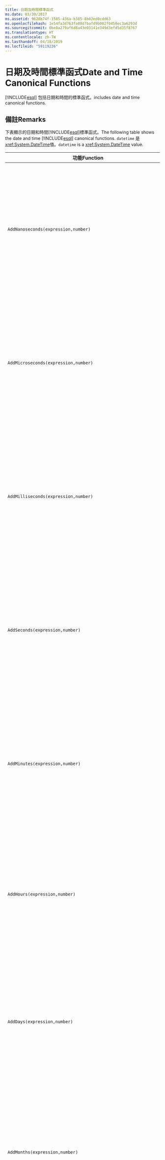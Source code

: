 ```yaml
---
title: 日期及時間標準函式
ms.date: 03/30/2017
ms.assetid: 9628b74f-1585-436a-b385-8b02ed0cdd63
ms.openlocfilehash: 1e54fa3d763fa08d7bafd9b002f0458ec3a6293d
ms.sourcegitcommit: 0be8a279af6d8a43e03141e349d3efd5d35f8767
ms.translationtype: HT
ms.contentlocale: zh-TW
ms.lasthandoff: 04/18/2019
ms.locfileid: "59119226"
---
```

# <a name="date-and-time-canonical-functions"></a><span data-ttu-id="2abb2-102">日期及時間標準函式</span><span class="sxs-lookup"><span data-stu-id="2abb2-102">Date and Time Canonical Functions</span></span>
[!INCLUDE[esql](../../../../../../includes/esql-md.md)] <span data-ttu-id="2abb2-103">包括日期和時間的標準函式。</span><span class="sxs-lookup"><span data-stu-id="2abb2-103">includes date and time canonical functions.</span></span>  
  
## <a name="remarks"></a><span data-ttu-id="2abb2-104">備註</span><span class="sxs-lookup"><span data-stu-id="2abb2-104">Remarks</span></span>  
 <span data-ttu-id="2abb2-105">下表顯示的日期和時間[!INCLUDE[esql](../../../../../../includes/esql-md.md)]標準函式。</span><span class="sxs-lookup"><span data-stu-id="2abb2-105">The following table shows the date and time [!INCLUDE[esql](../../../../../../includes/esql-md.md)] canonical functions.</span></span> <span data-ttu-id="2abb2-106">`datetime` 是<xref:System.DateTime>值。</span><span class="sxs-lookup"><span data-stu-id="2abb2-106">`datetime` is a <xref:System.DateTime> value.</span></span>  
  
|<span data-ttu-id="2abb2-107">功能</span><span class="sxs-lookup"><span data-stu-id="2abb2-107">Function</span></span>|<span data-ttu-id="2abb2-108">描述</span><span class="sxs-lookup"><span data-stu-id="2abb2-108">Description</span></span>|  
|--------------|-----------------|  
|`AddNanoseconds(expression,number)`|<span data-ttu-id="2abb2-109">將奈秒數的指定 `number` 加入至 `expression`。</span><span class="sxs-lookup"><span data-stu-id="2abb2-109">Adds the specified `number` of nanoseconds to the `expression`.</span></span><br /><br /> <span data-ttu-id="2abb2-110">**引數**</span><span class="sxs-lookup"><span data-stu-id="2abb2-110">**Arguments**</span></span><br /><br /> <span data-ttu-id="2abb2-111">`expression`：`DateTime`、`DateTimeOffset` 或 `Time`。</span><span class="sxs-lookup"><span data-stu-id="2abb2-111">`expression`: `DateTime`, `DateTimeOffset`, or `Time`.</span></span><br /><br /> <span data-ttu-id="2abb2-112">`number`: `Int32`.</span><span class="sxs-lookup"><span data-stu-id="2abb2-112">`number`: `Int32`.</span></span><br /><br /> <span data-ttu-id="2abb2-113">**傳回值**</span><span class="sxs-lookup"><span data-stu-id="2abb2-113">**Return Value**</span></span><br /><br /> <span data-ttu-id="2abb2-114">`expression` 的類型。</span><span class="sxs-lookup"><span data-stu-id="2abb2-114">The type of `expression`.</span></span>|  
|`AddMicroseconds(expression,number)`|<span data-ttu-id="2abb2-115">將毫秒數的指定 `number` 加入至 `expression`。</span><span class="sxs-lookup"><span data-stu-id="2abb2-115">Adds the specified `number` of microseconds to the `expression`.</span></span><br /><br /> <span data-ttu-id="2abb2-116">**引數**</span><span class="sxs-lookup"><span data-stu-id="2abb2-116">**Arguments**</span></span><br /><br /> <span data-ttu-id="2abb2-117">`expression`：`DateTime`、`DateTimeOffset` 或 `Time`。</span><span class="sxs-lookup"><span data-stu-id="2abb2-117">`expression`: `DateTime`, `DateTimeOffset`, or `Time`.</span></span><br /><br /> <span data-ttu-id="2abb2-118">`number`: `Int32`.</span><span class="sxs-lookup"><span data-stu-id="2abb2-118">`number`: `Int32`.</span></span><br /><br /> <span data-ttu-id="2abb2-119">**傳回值**</span><span class="sxs-lookup"><span data-stu-id="2abb2-119">**Return Value**</span></span><br /><br /> <span data-ttu-id="2abb2-120">`expression` 的類型。</span><span class="sxs-lookup"><span data-stu-id="2abb2-120">The type of `expression`.</span></span>|  
|`AddMilliseconds(expression,number)`|<span data-ttu-id="2abb2-121">將毫秒數的指定 `number` 加入至 `expression`。</span><span class="sxs-lookup"><span data-stu-id="2abb2-121">Adds the specified `number` of milliseconds to the `expression`.</span></span><br /><br /> <span data-ttu-id="2abb2-122">**引數**</span><span class="sxs-lookup"><span data-stu-id="2abb2-122">**Arguments**</span></span><br /><br /> <span data-ttu-id="2abb2-123">`expression`：`DateTime`、`DateTimeOffset` 或 `Time`。</span><span class="sxs-lookup"><span data-stu-id="2abb2-123">`expression`: `DateTime`, `DateTimeOffset`, or `Time`.</span></span><br /><br /> <span data-ttu-id="2abb2-124">`number`: `Int32`.</span><span class="sxs-lookup"><span data-stu-id="2abb2-124">`number`: `Int32`.</span></span><br /><br /> <span data-ttu-id="2abb2-125">**傳回值**</span><span class="sxs-lookup"><span data-stu-id="2abb2-125">**Return Value**</span></span><br /><br /> <span data-ttu-id="2abb2-126">`expression` 的類型。</span><span class="sxs-lookup"><span data-stu-id="2abb2-126">The type of `expression`.</span></span>|  
|`AddSeconds(expression,number)`|<span data-ttu-id="2abb2-127">將秒數的指定 `number` 加入至 `expression`。</span><span class="sxs-lookup"><span data-stu-id="2abb2-127">Adds the specified `number` of seconds to the `expression`.</span></span><br /><br /> <span data-ttu-id="2abb2-128">**引數**</span><span class="sxs-lookup"><span data-stu-id="2abb2-128">**Arguments**</span></span><br /><br /> <span data-ttu-id="2abb2-129">`expression`：`DateTime`、`DateTimeOffset` 或 `Time`。</span><span class="sxs-lookup"><span data-stu-id="2abb2-129">`expression`: `DateTime`, `DateTimeOffset`, or `Time`.</span></span><br /><br /> <span data-ttu-id="2abb2-130">`number`: `Int32`.</span><span class="sxs-lookup"><span data-stu-id="2abb2-130">`number`: `Int32`.</span></span><br /><br /> <span data-ttu-id="2abb2-131">**傳回值**</span><span class="sxs-lookup"><span data-stu-id="2abb2-131">**Return Value**</span></span><br /><br /> <span data-ttu-id="2abb2-132">`expression` 的類型。</span><span class="sxs-lookup"><span data-stu-id="2abb2-132">The type of `expression`.</span></span>|  
|`AddMinutes(expression,number)`|<span data-ttu-id="2abb2-133">將分鐘數的指定 `number` 加入至 `expression`。</span><span class="sxs-lookup"><span data-stu-id="2abb2-133">Adds the specified `number` of minutes to the `expression`.</span></span><br /><br /> <span data-ttu-id="2abb2-134">**引數**</span><span class="sxs-lookup"><span data-stu-id="2abb2-134">**Arguments**</span></span><br /><br /> <span data-ttu-id="2abb2-135">`expression`：`DateTime`、`DateTimeOffset` 或 `Time`。</span><span class="sxs-lookup"><span data-stu-id="2abb2-135">`expression`: `DateTime`, `DateTimeOffset`, or `Time`.</span></span><br /><br /> <span data-ttu-id="2abb2-136">`number`: `Int32`.</span><span class="sxs-lookup"><span data-stu-id="2abb2-136">`number`: `Int32`.</span></span><br /><br /> <span data-ttu-id="2abb2-137">**傳回值**</span><span class="sxs-lookup"><span data-stu-id="2abb2-137">**Return Value**</span></span><br /><br /> <span data-ttu-id="2abb2-138">`expression` 的類型。</span><span class="sxs-lookup"><span data-stu-id="2abb2-138">The type of `expression`.</span></span>|  
|`AddHours(expression,number)`|<span data-ttu-id="2abb2-139">將時數的指定 `number` 加入至 `expression`。</span><span class="sxs-lookup"><span data-stu-id="2abb2-139">Adds the specified `number` of hours to the `expression`.</span></span><br /><br /> <span data-ttu-id="2abb2-140">**引數**</span><span class="sxs-lookup"><span data-stu-id="2abb2-140">**Arguments**</span></span><br /><br /> <span data-ttu-id="2abb2-141">`expression`：`DateTime`、`DateTimeOffset` 或 `Time`。</span><span class="sxs-lookup"><span data-stu-id="2abb2-141">`expression`: `DateTime`, `DateTimeOffset`, or `Time`.</span></span><br /><br /> <span data-ttu-id="2abb2-142">`number`: `Int32`.</span><span class="sxs-lookup"><span data-stu-id="2abb2-142">`number`: `Int32`.</span></span><br /><br /> <span data-ttu-id="2abb2-143">**傳回值**</span><span class="sxs-lookup"><span data-stu-id="2abb2-143">**Return Value**</span></span><br /><br /> <span data-ttu-id="2abb2-144">`expression` 的類型。</span><span class="sxs-lookup"><span data-stu-id="2abb2-144">The type of `expression`.</span></span>|  
|`AddDays(expression,number)`|<span data-ttu-id="2abb2-145">將天數的指定 `number` 加入至 `expression`。</span><span class="sxs-lookup"><span data-stu-id="2abb2-145">Adds the specified `number` of days to the `expression`.</span></span><br /><br /> <span data-ttu-id="2abb2-146">**引數**</span><span class="sxs-lookup"><span data-stu-id="2abb2-146">**Arguments**</span></span><br /><br /> <span data-ttu-id="2abb2-147">`expression`：`DateTime` 或 `DateTimeOffset`。</span><span class="sxs-lookup"><span data-stu-id="2abb2-147">`expression`: `DateTime` or `DateTimeOffset`.</span></span><br /><br /> <span data-ttu-id="2abb2-148">`number`: `Int32`.</span><span class="sxs-lookup"><span data-stu-id="2abb2-148">`number`: `Int32`.</span></span><br /><br /> <span data-ttu-id="2abb2-149">**傳回值**</span><span class="sxs-lookup"><span data-stu-id="2abb2-149">**Return Value**</span></span><br /><br /> <span data-ttu-id="2abb2-150">`expression` 的類型。</span><span class="sxs-lookup"><span data-stu-id="2abb2-150">The type of `expression`.</span></span>|  
|`AddMonths(expression,number)`|<span data-ttu-id="2abb2-151">將月份數的指定 `number` 加入至 `expression`。</span><span class="sxs-lookup"><span data-stu-id="2abb2-151">Adds the specified `number` of months to the `expression`.</span></span><br /><br /> <span data-ttu-id="2abb2-152">**引數**</span><span class="sxs-lookup"><span data-stu-id="2abb2-152">**Arguments**</span></span><br /><br /> <span data-ttu-id="2abb2-153">`expression`：`DateTime` 或 `DateTimeOffset`。</span><span class="sxs-lookup"><span data-stu-id="2abb2-153">`expression`: `DateTime` or `DateTimeOffset`.</span></span><br /><br /> <span data-ttu-id="2abb2-154">`number`: `Int32`.</span><span class="sxs-lookup"><span data-stu-id="2abb2-154">`number`: `Int32`.</span></span><br /><br /> <span data-ttu-id="2abb2-155">**傳回值**</span><span class="sxs-lookup"><span data-stu-id="2abb2-155">**Return Value**</span></span><br /><br /> <span data-ttu-id="2abb2-156">`expression` 的類型。</span><span class="sxs-lookup"><span data-stu-id="2abb2-156">The type of `expression`.</span></span>|  
|`AddYears(expression,number)`|<span data-ttu-id="2abb2-157">將年數的指定 `number` 加入至 `expression`。</span><span class="sxs-lookup"><span data-stu-id="2abb2-157">Adds the specified `number` of years to the `expression`.</span></span><br /><br /> <span data-ttu-id="2abb2-158">**引數**</span><span class="sxs-lookup"><span data-stu-id="2abb2-158">**Arguments**</span></span><br /><br /> <span data-ttu-id="2abb2-159">`expression`：`DateTime` 或 `DateTimeOffset`。</span><span class="sxs-lookup"><span data-stu-id="2abb2-159">`expression`: `DateTime` or `DateTimeOffset`.</span></span><br /><br /> <span data-ttu-id="2abb2-160">`number`: `Int32`.</span><span class="sxs-lookup"><span data-stu-id="2abb2-160">`number`: `Int32`.</span></span><br /><br /> <span data-ttu-id="2abb2-161">**傳回值**</span><span class="sxs-lookup"><span data-stu-id="2abb2-161">**Return Value**</span></span><br /><br /> <span data-ttu-id="2abb2-162">`expression` 的類型。</span><span class="sxs-lookup"><span data-stu-id="2abb2-162">The type of `expression`.</span></span>|  
|`CreateDateTime(year,month,day,hour,minute,second)`|<span data-ttu-id="2abb2-163">傳回新 `DateTime` 值作為此伺服器時區內之伺服器目前的日期和時間。</span><span class="sxs-lookup"><span data-stu-id="2abb2-163">Returns a new `DateTime` value as the current date and time of the server in the server's time zone.</span></span><br /><br /> <span data-ttu-id="2abb2-164">**引數**</span><span class="sxs-lookup"><span data-stu-id="2abb2-164">**Arguments**</span></span><br /><br /> <span data-ttu-id="2abb2-165">`year`、`month`、`day`、`hour`、`minute`：`Int16` 和 `Int32`。</span><span class="sxs-lookup"><span data-stu-id="2abb2-165">`year`, `month`, `day`, `hour`, `minute`: `Int16` and `Int32`.</span></span><br /><br /> <span data-ttu-id="2abb2-166">`second`: `Double`.</span><span class="sxs-lookup"><span data-stu-id="2abb2-166">`second`: `Double`.</span></span><br /><br /> <span data-ttu-id="2abb2-167">**傳回值**</span><span class="sxs-lookup"><span data-stu-id="2abb2-167">**Return Value**</span></span><br /><br /> <span data-ttu-id="2abb2-168">`DateTime`。</span><span class="sxs-lookup"><span data-stu-id="2abb2-168">A `DateTime`.</span></span>|  
|`CreateDateTimeOffset(year,month,day,hour,minute,second,tzoffset)`|<span data-ttu-id="2abb2-169">傳回新 `DateTimeOffset` 值作為與國際標準時間 (UTC) 相關之伺服器目前的日期和時間。</span><span class="sxs-lookup"><span data-stu-id="2abb2-169">Returns a new `DateTimeOffset` value as the current date and time of the server relative to the Coordinated Universal Time (UTC).</span></span><br /><br /> <span data-ttu-id="2abb2-170">**引數**</span><span class="sxs-lookup"><span data-stu-id="2abb2-170">**Arguments**</span></span><br /><br /> <span data-ttu-id="2abb2-171">`year`, `month`, `day`, `hour`, `minute`, `tzoffset`: `Int32`.</span><span class="sxs-lookup"><span data-stu-id="2abb2-171">`year`, `month`, `day`, `hour`, `minute`, `tzoffset`: `Int32`.</span></span><br /><br /> <span data-ttu-id="2abb2-172">`second`: `Double`.</span><span class="sxs-lookup"><span data-stu-id="2abb2-172">`second`: `Double`.</span></span><br /><br /> <span data-ttu-id="2abb2-173">**傳回值**</span><span class="sxs-lookup"><span data-stu-id="2abb2-173">**Return Value**</span></span><br /><br /> <span data-ttu-id="2abb2-174">`DateTimeOffset`。</span><span class="sxs-lookup"><span data-stu-id="2abb2-174">A `DateTimeOffset`.</span></span>|  
|`CreateTime(hour,minute,second)`|<span data-ttu-id="2abb2-175">傳回新 `Time` 值做為目前時間。</span><span class="sxs-lookup"><span data-stu-id="2abb2-175">Returns a new `Time` value as the current time.</span></span><br /><br /> <span data-ttu-id="2abb2-176">**引數**</span><span class="sxs-lookup"><span data-stu-id="2abb2-176">**Arguments**</span></span><br /><br /> <span data-ttu-id="2abb2-177">`hour` 和 `minute`：`Int32`</span><span class="sxs-lookup"><span data-stu-id="2abb2-177">`hour` and `minute`: `Int32`.</span></span><br /><br /> <span data-ttu-id="2abb2-178">`second`: `Double`.</span><span class="sxs-lookup"><span data-stu-id="2abb2-178">`second`: `Double`.</span></span><br /><br /> <span data-ttu-id="2abb2-179">**傳回值**</span><span class="sxs-lookup"><span data-stu-id="2abb2-179">**Return Value**</span></span><br /><br /> <span data-ttu-id="2abb2-180">`Time`。</span><span class="sxs-lookup"><span data-stu-id="2abb2-180">A `Time`.</span></span>|  
|`CurrentDateTime()`|<span data-ttu-id="2abb2-181">傳回 `DateTime` 值作為此伺服器時區內之伺服器目前的日期和時間。</span><span class="sxs-lookup"><span data-stu-id="2abb2-181">Returns a `DateTime` value as the current date and time of the server in the server's time zone.</span></span><br /><br /> <span data-ttu-id="2abb2-182">**傳回值**</span><span class="sxs-lookup"><span data-stu-id="2abb2-182">**Return Value**</span></span><br /><br /> <span data-ttu-id="2abb2-183">`DateTime`。</span><span class="sxs-lookup"><span data-stu-id="2abb2-183">A `DateTime`.</span></span>|  
|`CurrentDateTimeOffset()`|<span data-ttu-id="2abb2-184">以 `DateTimeOffset` 格式傳回目前的日期、時間和時差。</span><span class="sxs-lookup"><span data-stu-id="2abb2-184">Returns the current date, time and offset as a `DateTimeOffset`.</span></span><br /><br /> <span data-ttu-id="2abb2-185">**傳回值**</span><span class="sxs-lookup"><span data-stu-id="2abb2-185">**Return Value**</span></span><br /><br /> <span data-ttu-id="2abb2-186">`DateTimeOffset`。</span><span class="sxs-lookup"><span data-stu-id="2abb2-186">A `DateTimeOffset`.</span></span>|  
|`CurrentUtcDateTime()`|<span data-ttu-id="2abb2-187">傳回 <xref:System.DateTime> 值作為 UTS 時區內之伺服器目前的日期和時間。</span><span class="sxs-lookup"><span data-stu-id="2abb2-187">Returns a <xref:System.DateTime> value as the current date and time of the server in the UTS time zone.</span></span><br /><br /> <span data-ttu-id="2abb2-188">**傳回值**</span><span class="sxs-lookup"><span data-stu-id="2abb2-188">**Return Value**</span></span><br /><br /> <span data-ttu-id="2abb2-189">`DateTime`。</span><span class="sxs-lookup"><span data-stu-id="2abb2-189">A `DateTime`.</span></span>|  
|`Day(expression)`|<span data-ttu-id="2abb2-190">以介於 1 到 31 之間的 `expression` 格式傳回 `Int32` 的日數部分。</span><span class="sxs-lookup"><span data-stu-id="2abb2-190">Returns the day portion of `expression` as an `Int32` between 1 and 31.</span></span><br /><br /> <span data-ttu-id="2abb2-191">**引數**</span><span class="sxs-lookup"><span data-stu-id="2abb2-191">**Arguments**</span></span><br /><br /> <span data-ttu-id="2abb2-192">`DateTime` 和 `DateTimeOffset`。</span><span class="sxs-lookup"><span data-stu-id="2abb2-192">A `DateTime` and `DateTimeOffset`.</span></span><br /><br /> <span data-ttu-id="2abb2-193">**傳回值**</span><span class="sxs-lookup"><span data-stu-id="2abb2-193">**Return Value**</span></span><br /><br /> <span data-ttu-id="2abb2-194">`Int32`。</span><span class="sxs-lookup"><span data-stu-id="2abb2-194">An `Int32`.</span></span><br /><br /> <span data-ttu-id="2abb2-195">**範例**</span><span class="sxs-lookup"><span data-stu-id="2abb2-195">**Example**</span></span><br /><br /> `-- The following example returns 12.`<br /><br /> `Day(cast('03/12/1998' as DateTime))`|  
|`DayOfYear(expression)`|<span data-ttu-id="2abb2-196">以介於 1 到 366 之間的 `expression` 格式傳回的 `Int32` 天數部分，其中傳回的 366 代表閏年的最後一天。</span><span class="sxs-lookup"><span data-stu-id="2abb2-196">Returns the day portion of `expression` as an `Int32` between 1 and 366, where 366 is returned for the last day of a leap year.</span></span><br /><br /> <span data-ttu-id="2abb2-197">**引數**</span><span class="sxs-lookup"><span data-stu-id="2abb2-197">**Arguments**</span></span><br /><br /> <span data-ttu-id="2abb2-198">`DateTime` 或 `DateTimeOffset`。</span><span class="sxs-lookup"><span data-stu-id="2abb2-198">A `DateTime` or `DateTimeOffset`.</span></span><br /><br /> <span data-ttu-id="2abb2-199">**傳回值**</span><span class="sxs-lookup"><span data-stu-id="2abb2-199">**Return Value**</span></span><br /><br /> <span data-ttu-id="2abb2-200">`Int32`。</span><span class="sxs-lookup"><span data-stu-id="2abb2-200">An `Int32`.</span></span>|  
|`DiffNanoseconds(startExpression,endExpression)`|<span data-ttu-id="2abb2-201">傳回 `startExpression` 與 `endExpression` 之間的奈秒差。</span><span class="sxs-lookup"><span data-stu-id="2abb2-201">Returns the difference, in nanoseconds, between `startExpression` and `endExpression`.</span></span><br /><br /> <span data-ttu-id="2abb2-202">**引數**</span><span class="sxs-lookup"><span data-stu-id="2abb2-202">**Arguments**</span></span><br /><br /> <span data-ttu-id="2abb2-203">`startExpression`、`endExpression`：`DateTime`、`DateTimeOffset` 或 `Time`。</span><span class="sxs-lookup"><span data-stu-id="2abb2-203">`startExpression`, `endExpression`: `DateTime`, `DateTimeOffset`, or `Time`.</span></span> <span data-ttu-id="2abb2-204">**注意︰** `startExpression`和`endExpression`必須屬於相同的型別。</span><span class="sxs-lookup"><span data-stu-id="2abb2-204">**Note:**  `startExpression` and `endExpression` must be of the same type.</span></span> <br /><br /> <span data-ttu-id="2abb2-205">**傳回值**</span><span class="sxs-lookup"><span data-stu-id="2abb2-205">**Return Value**</span></span><br /><br /> <span data-ttu-id="2abb2-206">`Int32`。</span><span class="sxs-lookup"><span data-stu-id="2abb2-206">An `Int32`.</span></span>|  
|`DiffMilliseconds(startExpression,endExpression)`|<span data-ttu-id="2abb2-207">傳回 `startExpression` 與 `endExpression` 之間的毫秒差。</span><span class="sxs-lookup"><span data-stu-id="2abb2-207">Returns the difference, in milliseconds, between `startExpression` and `endExpression`.</span></span><br /><br /> <span data-ttu-id="2abb2-208">**引數**</span><span class="sxs-lookup"><span data-stu-id="2abb2-208">**Arguments**</span></span><br /><br /> <span data-ttu-id="2abb2-209">`startExpression`、`endExpression`：`DateTime`、`DateTimeOffset` 或 `Time`。</span><span class="sxs-lookup"><span data-stu-id="2abb2-209">`startExpression`, `endExpression`: `DateTime`, `DateTimeOffset`, or `Time`.</span></span> <span data-ttu-id="2abb2-210">**注意︰** `startExpression`和`endExpression`必須屬於相同的型別。</span><span class="sxs-lookup"><span data-stu-id="2abb2-210">**Note:**  `startExpression` and `endExpression` must be of the same type.</span></span> <br /><br /> <span data-ttu-id="2abb2-211">**傳回值**</span><span class="sxs-lookup"><span data-stu-id="2abb2-211">**Return Value**</span></span><br /><br /> <span data-ttu-id="2abb2-212">`Int32`。</span><span class="sxs-lookup"><span data-stu-id="2abb2-212">An `Int32`.</span></span>|  
|`DiffMicroseconds(startExpression,endExpression)`|<span data-ttu-id="2abb2-213">傳回 `startExpression` 與 `endExpression` 之間的微秒差。</span><span class="sxs-lookup"><span data-stu-id="2abb2-213">Returns the difference, in microseconds, between `startExpression` and `endExpression`.</span></span><br /><br /> <span data-ttu-id="2abb2-214">**引數**</span><span class="sxs-lookup"><span data-stu-id="2abb2-214">**Arguments**</span></span><br /><br /> <span data-ttu-id="2abb2-215">`startExpression`、`endExpression`：`DateTime`、`DateTimeOffset` 或 `Time`。</span><span class="sxs-lookup"><span data-stu-id="2abb2-215">`startExpression`, `endExpression`: `DateTime`, `DateTimeOffset`, or `Time`.</span></span> <span data-ttu-id="2abb2-216">**注意︰** `startExpression`和`endExpression`必須屬於相同的型別。</span><span class="sxs-lookup"><span data-stu-id="2abb2-216">**Note:**  `startExpression` and `endExpression` must be of the same type.</span></span> <br /><br /> <span data-ttu-id="2abb2-217">**傳回值**</span><span class="sxs-lookup"><span data-stu-id="2abb2-217">**Return Value**</span></span><br /><br /> <span data-ttu-id="2abb2-218">`Int32`。</span><span class="sxs-lookup"><span data-stu-id="2abb2-218">An `Int32`.</span></span>|  
|`DiffSeconds(startExpression,endExpression)`|<span data-ttu-id="2abb2-219">傳回 `startExpression` 與 `endExpression` 之間的秒差。</span><span class="sxs-lookup"><span data-stu-id="2abb2-219">Returns the difference, in seconds, between `startExpression` and `endExpression`.</span></span><br /><br /> <span data-ttu-id="2abb2-220">**引數**</span><span class="sxs-lookup"><span data-stu-id="2abb2-220">**Arguments**</span></span><br /><br /> <span data-ttu-id="2abb2-221">`startExpression`、`endExpression`：`DateTime`、`DateTimeOffset` 或 `Time`。</span><span class="sxs-lookup"><span data-stu-id="2abb2-221">`startExpression`, `endExpression`: `DateTime`, `DateTimeOffset`, or `Time`.</span></span> <span data-ttu-id="2abb2-222">**注意︰** `startExpression`和`endExpression`必須屬於相同的型別。</span><span class="sxs-lookup"><span data-stu-id="2abb2-222">**Note:**  `startExpression` and `endExpression` must be of the same type.</span></span> <br /><br /> <span data-ttu-id="2abb2-223">**傳回值**</span><span class="sxs-lookup"><span data-stu-id="2abb2-223">**Return Value**</span></span><br /><br /> <span data-ttu-id="2abb2-224">`Int32`。</span><span class="sxs-lookup"><span data-stu-id="2abb2-224">An `Int32`.</span></span>|  
|`DiffMinutes(startExpression,endExpression)`|<span data-ttu-id="2abb2-225">傳回 `startExpression` 與 `endExpression` 之間的分鐘差。</span><span class="sxs-lookup"><span data-stu-id="2abb2-225">Returns the difference, in minutes, between `startExpression` and `endExpression`.</span></span><br /><br /> <span data-ttu-id="2abb2-226">**引數**</span><span class="sxs-lookup"><span data-stu-id="2abb2-226">**Arguments**</span></span><br /><br /> <span data-ttu-id="2abb2-227">`startExpression`、`endExpression`：`DateTime`、`DateTimeOffset` 或 `Time`。</span><span class="sxs-lookup"><span data-stu-id="2abb2-227">`startExpression`, `endExpression`: `DateTime`, `DateTimeOffset`, or `Time`.</span></span> <span data-ttu-id="2abb2-228">**注意︰** `startExpression`和`endExpression`必須屬於相同的型別。</span><span class="sxs-lookup"><span data-stu-id="2abb2-228">**Note:**  `startExpression` and `endExpression` must be of the same type.</span></span> <br /><br /> <span data-ttu-id="2abb2-229">**傳回值**</span><span class="sxs-lookup"><span data-stu-id="2abb2-229">**Return Value**</span></span><br /><br /> <span data-ttu-id="2abb2-230">`Int32`。</span><span class="sxs-lookup"><span data-stu-id="2abb2-230">An `Int32`.</span></span>|  
|`DiffHours(startExpression,endExpression)`|<span data-ttu-id="2abb2-231">傳回 `startExpression` 與 `endExpression` 之間的小時差。</span><span class="sxs-lookup"><span data-stu-id="2abb2-231">Returns the difference, in hours, between `startExpression` and `endExpression`.</span></span><br /><br /> <span data-ttu-id="2abb2-232">**引數**</span><span class="sxs-lookup"><span data-stu-id="2abb2-232">**Arguments**</span></span><br /><br /> <span data-ttu-id="2abb2-233">`startExpression`、`endExpression`：`DateTime`、`DateTimeOffset` 或 `Time`。</span><span class="sxs-lookup"><span data-stu-id="2abb2-233">`startExpression`, `endExpression`: `DateTime`, `DateTimeOffset`, or `Time`.</span></span> <span data-ttu-id="2abb2-234">**注意︰** `startExpression`和`endExpression`必須屬於相同的型別。</span><span class="sxs-lookup"><span data-stu-id="2abb2-234">**Note:**  `startExpression` and `endExpression` must be of the same type.</span></span> <br /><br /> <span data-ttu-id="2abb2-235">**傳回值**</span><span class="sxs-lookup"><span data-stu-id="2abb2-235">**Return Value**</span></span><br /><br /> <span data-ttu-id="2abb2-236">`Int32`。</span><span class="sxs-lookup"><span data-stu-id="2abb2-236">An `Int32`.</span></span>|  
|`DiffDays(startExpression,endExpression)`|<span data-ttu-id="2abb2-237">傳回 `startExpression` 與 `endExpression` 之間的天數差。</span><span class="sxs-lookup"><span data-stu-id="2abb2-237">Returns the difference, in days, between `startExpression` and `endExpression`.</span></span><br /><br /> <span data-ttu-id="2abb2-238">**引數**</span><span class="sxs-lookup"><span data-stu-id="2abb2-238">**Arguments**</span></span><br /><br /> <span data-ttu-id="2abb2-239">`startExpression`、`endExpression`：`DateTime` 或 `DateTimeOffset`。</span><span class="sxs-lookup"><span data-stu-id="2abb2-239">`startExpression`, `endExpression`: `DateTime` or `DateTimeOffset`.</span></span> <span data-ttu-id="2abb2-240">**注意︰** `startExpression`和`endExpression`必須屬於相同的型別。</span><span class="sxs-lookup"><span data-stu-id="2abb2-240">**Note:**  `startExpression` and `endExpression` must be of the same type.</span></span> <br /><br /> <span data-ttu-id="2abb2-241">**傳回值**</span><span class="sxs-lookup"><span data-stu-id="2abb2-241">**Return Value**</span></span><br /><br /> <span data-ttu-id="2abb2-242">`Int32`。</span><span class="sxs-lookup"><span data-stu-id="2abb2-242">An `Int32`.</span></span>|  
|`DiffMonths(startExpression,endExpression)`|<span data-ttu-id="2abb2-243">傳回 `startExpression` 與 `endExpression` 之間的月數差。</span><span class="sxs-lookup"><span data-stu-id="2abb2-243">Returns the difference, in months, between `startExpression` and `endExpression`.</span></span><br /><br /> <span data-ttu-id="2abb2-244">**引數**</span><span class="sxs-lookup"><span data-stu-id="2abb2-244">**Arguments**</span></span><br /><br /> <span data-ttu-id="2abb2-245">`startExpression`、`endExpression`：`DateTime` 或 `DateTimeOffset`。</span><span class="sxs-lookup"><span data-stu-id="2abb2-245">`startExpression`, `endExpression`: `DateTime` or `DateTimeOffset`.</span></span> <span data-ttu-id="2abb2-246">**注意︰** `startExpression`和`endExpression`必須屬於相同的型別。</span><span class="sxs-lookup"><span data-stu-id="2abb2-246">**Note:**  `startExpression` and `endExpression` must be of the same type.</span></span> <br /><br /> <span data-ttu-id="2abb2-247">**傳回值**</span><span class="sxs-lookup"><span data-stu-id="2abb2-247">**Return Value**</span></span><br /><br /> <span data-ttu-id="2abb2-248">`Int32`。</span><span class="sxs-lookup"><span data-stu-id="2abb2-248">An `Int32`.</span></span>|  
|`DiffYears(startExpression,endExpression)`|<span data-ttu-id="2abb2-249">傳回 `startExpression` 與 `endExpression` 之間的年數差。</span><span class="sxs-lookup"><span data-stu-id="2abb2-249">Returns the difference, in years, between `startExpression` and `endExpression`.</span></span><br /><br /> <span data-ttu-id="2abb2-250">**引數**</span><span class="sxs-lookup"><span data-stu-id="2abb2-250">**Arguments**</span></span><br /><br /> <span data-ttu-id="2abb2-251">`startExpression`、`endExpression`：`DateTime` 或 `DateTimeOffset`。</span><span class="sxs-lookup"><span data-stu-id="2abb2-251">`startExpression`, `endExpression`: `DateTime` or `DateTimeOffset`.</span></span> <span data-ttu-id="2abb2-252">**注意︰** `startExpression`和`endExpression`必須屬於相同的型別。</span><span class="sxs-lookup"><span data-stu-id="2abb2-252">**Note:**  `startExpression` and `endExpression` must be of the same type.</span></span> <br /><br /> <span data-ttu-id="2abb2-253">**傳回值**</span><span class="sxs-lookup"><span data-stu-id="2abb2-253">**Return Value**</span></span><br /><br /> <span data-ttu-id="2abb2-254">`Int32`。</span><span class="sxs-lookup"><span data-stu-id="2abb2-254">An `Int32`.</span></span>|  
|`GetTotalOffsetMinutes(datetimeoffset)`|<span data-ttu-id="2abb2-255">傳回 `datetimeoffset` 與格林威治標準時間 (GMT) 間的時差分鐘數。</span><span class="sxs-lookup"><span data-stu-id="2abb2-255">Returns the number of minutes that the `datetimeoffset` is offset from GMT.</span></span> <span data-ttu-id="2abb2-256">這項值通常介於 +780 到 -780 之間 (+ 或 - 13 小時)。</span><span class="sxs-lookup"><span data-stu-id="2abb2-256">This is generally between +780 and -780 (+ or - 13 hrs).</span></span> <span data-ttu-id="2abb2-257">**注意：** 只有 SQL Server 2008 支援此函式。</span><span class="sxs-lookup"><span data-stu-id="2abb2-257">**Note:**  This function is supported in SQL Server 2008 only.</span></span> <br /><br /> <span data-ttu-id="2abb2-258">**引數**</span><span class="sxs-lookup"><span data-stu-id="2abb2-258">**Arguments**</span></span><br /><br /> <span data-ttu-id="2abb2-259">`DateTimeOffset`。</span><span class="sxs-lookup"><span data-stu-id="2abb2-259">A `DateTimeOffset`.</span></span><br /><br /> <span data-ttu-id="2abb2-260">**傳回值**</span><span class="sxs-lookup"><span data-stu-id="2abb2-260">**Return Value**</span></span><br /><br /> <span data-ttu-id="2abb2-261">`Int32`。</span><span class="sxs-lookup"><span data-stu-id="2abb2-261">An `Int32`.</span></span>|  
|`Hour(expression)`|<span data-ttu-id="2abb2-262">以介於 0 到 23 之間的 `expression` 格式傳回 `Int32` 的小時部分。</span><span class="sxs-lookup"><span data-stu-id="2abb2-262">Returns the hour portion of `expression` as an `Int32` between 0 and 23.</span></span><br /><br /> <span data-ttu-id="2abb2-263">**引數**</span><span class="sxs-lookup"><span data-stu-id="2abb2-263">**Arguments**</span></span><br /><br /> <span data-ttu-id="2abb2-264">`DateTime, Time` 和 `DateTimeOffset`。</span><span class="sxs-lookup"><span data-stu-id="2abb2-264">A `DateTime, Time` and `DateTimeOffset`.</span></span><br /><br /> <span data-ttu-id="2abb2-265">**範例**</span><span class="sxs-lookup"><span data-stu-id="2abb2-265">**Example**</span></span><br /><br /> `-- The following example returns 22.`<br /><br /> `Hour(cast('22:35:5' as DateTime))`|  
|`Millisecond(expression)`|<span data-ttu-id="2abb2-266">以介於 0 到 999 之間的 `expression` 格式傳回 `Int32` 的毫秒部分。</span><span class="sxs-lookup"><span data-stu-id="2abb2-266">Returns the milliseconds portion of `expression` as an `Int32` between 0 and 999.</span></span><br /><br /> <span data-ttu-id="2abb2-267">**引數**</span><span class="sxs-lookup"><span data-stu-id="2abb2-267">**Arguments**</span></span><br /><br /> <span data-ttu-id="2abb2-268">`DateTime, Time` 和 `DateTimeOffset`。</span><span class="sxs-lookup"><span data-stu-id="2abb2-268">A `DateTime, Time` and `DateTimeOffset`.</span></span><br /><br /> <span data-ttu-id="2abb2-269">**傳回值**</span><span class="sxs-lookup"><span data-stu-id="2abb2-269">**Return Value**</span></span><br /><br /> <span data-ttu-id="2abb2-270">`Int32`。</span><span class="sxs-lookup"><span data-stu-id="2abb2-270">An `Int32`.</span></span>|  
|`Minute(expression)`|<span data-ttu-id="2abb2-271">以介於 0 到 59 之間的 `expression` 格式傳回 `Int32` 的分鐘部分。</span><span class="sxs-lookup"><span data-stu-id="2abb2-271">Returns the minute portion of `expression` as an `Int32` between 0 and 59.</span></span><br /><br /> <span data-ttu-id="2abb2-272">**引數**</span><span class="sxs-lookup"><span data-stu-id="2abb2-272">**Arguments**</span></span><br /><br /> <span data-ttu-id="2abb2-273">`DateTime, Time` 或 `DateTimeOffset`。</span><span class="sxs-lookup"><span data-stu-id="2abb2-273">A `DateTime, Time` or `DateTimeOffset`.</span></span><br /><br /> <span data-ttu-id="2abb2-274">**傳回值**</span><span class="sxs-lookup"><span data-stu-id="2abb2-274">**Return Value**</span></span><br /><br /> <span data-ttu-id="2abb2-275">`Int32`。</span><span class="sxs-lookup"><span data-stu-id="2abb2-275">An `Int32`.</span></span><br /><br /> <span data-ttu-id="2abb2-276">**範例**</span><span class="sxs-lookup"><span data-stu-id="2abb2-276">**Example**</span></span><br /><br /> `-- The following example returns 35`<br /><br /> `Minute(cast('22:35:5' as DateTime))`|  
|`Month(expression)`|<span data-ttu-id="2abb2-277">以介於 1 到 12 之間的 `expression` 格式傳回 `Int32` 的月份部分。</span><span class="sxs-lookup"><span data-stu-id="2abb2-277">Returns the month portion of `expression` as an `Int32` between 1 and 12.</span></span><br /><br /> <span data-ttu-id="2abb2-278">**引數**</span><span class="sxs-lookup"><span data-stu-id="2abb2-278">**Arguments**</span></span><br /><br /> <span data-ttu-id="2abb2-279">`DateTime` 或 `DateTimeOffset`。</span><span class="sxs-lookup"><span data-stu-id="2abb2-279">A `DateTime` or `DateTimeOffset`.</span></span><br /><br /> <span data-ttu-id="2abb2-280">**傳回值**</span><span class="sxs-lookup"><span data-stu-id="2abb2-280">**Return Value**</span></span><br /><br /> <span data-ttu-id="2abb2-281">`Int32`。</span><span class="sxs-lookup"><span data-stu-id="2abb2-281">An `Int32`.</span></span><br /><br /> <span data-ttu-id="2abb2-282">**範例**</span><span class="sxs-lookup"><span data-stu-id="2abb2-282">**Example**</span></span><br /><br /> `-- The following example returns 3.`<br /><br /> `Month(cast('03/12/1998' as DateTime))`|  
|`Second(expression)`|<span data-ttu-id="2abb2-283">以介於 0 到 59 之間的 `expression` 格式傳回 `Int32` 的秒鐘部分。</span><span class="sxs-lookup"><span data-stu-id="2abb2-283">Returns the seconds portion of `expression` as an `Int32` between 0 and 59.</span></span><br /><br /> <span data-ttu-id="2abb2-284">**引數**</span><span class="sxs-lookup"><span data-stu-id="2abb2-284">**Arguments**</span></span><br /><br /> <span data-ttu-id="2abb2-285">`DateTime, Time` 和 `DateTimeOffset`。</span><span class="sxs-lookup"><span data-stu-id="2abb2-285">A `DateTime, Time` and `DateTimeOffset`.</span></span><br /><br /> <span data-ttu-id="2abb2-286">**傳回值**</span><span class="sxs-lookup"><span data-stu-id="2abb2-286">**Return Value**</span></span><br /><br /> <span data-ttu-id="2abb2-287">`Int32`。</span><span class="sxs-lookup"><span data-stu-id="2abb2-287">An `Int32`.</span></span><br /><br /> <span data-ttu-id="2abb2-288">**範例**</span><span class="sxs-lookup"><span data-stu-id="2abb2-288">**Example**</span></span><br /><br /> `-- The following example returns 5`<br /><br /> `Second(cast('22:35:5' as DateTime))`|  
|`TruncateTime(expression)`|<span data-ttu-id="2abb2-289">傳回 `expression`，含已截斷的時間值。</span><span class="sxs-lookup"><span data-stu-id="2abb2-289">Returns the `expression`, with the time values truncated.</span></span><br /><br /> <span data-ttu-id="2abb2-290">**引數**</span><span class="sxs-lookup"><span data-stu-id="2abb2-290">**Arguments**</span></span><br /><br /> <span data-ttu-id="2abb2-291">`DateTime` 或 `DateTimeOffset`。</span><span class="sxs-lookup"><span data-stu-id="2abb2-291">A `DateTime` or `DateTimeOffset`.</span></span><br /><br /> <span data-ttu-id="2abb2-292">**傳回值**</span><span class="sxs-lookup"><span data-stu-id="2abb2-292">**Return Value**</span></span><br /><br /> <span data-ttu-id="2abb2-293">`expression` 的類型。</span><span class="sxs-lookup"><span data-stu-id="2abb2-293">The type of `expression`.</span></span>|  
|`Year(expression)`|<span data-ttu-id="2abb2-294">傳回的年部分`expression`作為`Int32` `YYYY`。</span><span class="sxs-lookup"><span data-stu-id="2abb2-294">Returns the year portion of `expression` as an `Int32` `YYYY`.</span></span><br /><br /> <span data-ttu-id="2abb2-295">**引數**</span><span class="sxs-lookup"><span data-stu-id="2abb2-295">**Arguments**</span></span><br /><br /> <span data-ttu-id="2abb2-296">`DateTime` 和 `DateTimeOffset`。</span><span class="sxs-lookup"><span data-stu-id="2abb2-296">A `DateTime` and `DateTimeOffset`.</span></span><br /><br /> <span data-ttu-id="2abb2-297">**傳回值**</span><span class="sxs-lookup"><span data-stu-id="2abb2-297">**Return Value**</span></span><br /><br /> <span data-ttu-id="2abb2-298">`Int32`。</span><span class="sxs-lookup"><span data-stu-id="2abb2-298">An `Int32`.</span></span><br /><br /> <span data-ttu-id="2abb2-299">**範例**</span><span class="sxs-lookup"><span data-stu-id="2abb2-299">**Example**</span></span><br /><br /> `-- The following example returns 1998.`<br /><br /> `Year(cast('03/12/1998' as DateTime))`|  
  
 <span data-ttu-id="2abb2-300">如果提供 `null` 輸入，這些函式會傳回 `null`。</span><span class="sxs-lookup"><span data-stu-id="2abb2-300">These functions will return `null` if given `null` input.</span></span>  
  
 <span data-ttu-id="2abb2-301">Microsoft SQL Client Managed Provider 中提供了對等的功能。</span><span class="sxs-lookup"><span data-stu-id="2abb2-301">Equivalent functionality is available in the Microsoft SQL Client Managed Provider.</span></span> <span data-ttu-id="2abb2-302">如需詳細資訊，請參閱 <<c0> [ 適用於 Entity Framework 函式的 SqlClient](../../../../../../docs/framework/data/adonet/ef/sqlclient-for-ef-functions.md)。</span><span class="sxs-lookup"><span data-stu-id="2abb2-302">For more information, see [SqlClient for Entity Framework Functions](../../../../../../docs/framework/data/adonet/ef/sqlclient-for-ef-functions.md).</span></span>  
  
## <a name="see-also"></a><span data-ttu-id="2abb2-303">另請參閱</span><span class="sxs-lookup"><span data-stu-id="2abb2-303">See also</span></span>

- [<span data-ttu-id="2abb2-304">標準函式</span><span class="sxs-lookup"><span data-stu-id="2abb2-304">Canonical Functions</span></span>](../../../../../../docs/framework/data/adonet/ef/language-reference/canonical-functions.md)
